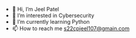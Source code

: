 - 👋 Hi, I’m Jeel Patel
- 👀 I’m interested in Cybersecurity
- 🌱 I’m currently learning Python
- 📫 How to reach me s22cpjeel107@gmain.com
